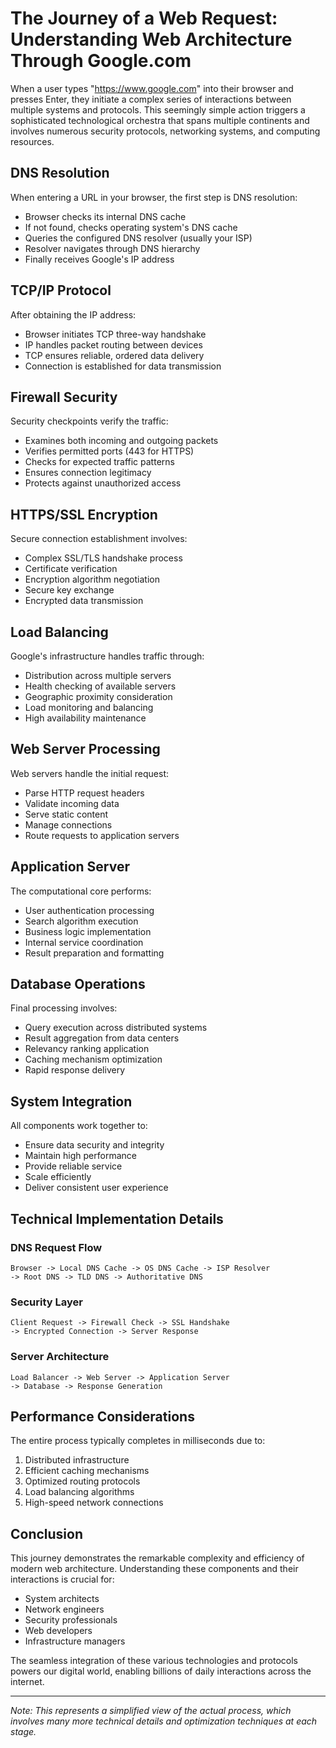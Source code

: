 # The Journey of a Web Request: Understanding Web Architecture Through Google.com

When a user types "https://www.google.com" into their browser and presses Enter, they initiate a complex series of interactions between multiple systems and protocols. This seemingly simple action triggers a sophisticated technological orchestra that spans multiple continents and involves numerous security protocols, networking systems, and computing resources.

## DNS Resolution
When entering a URL in your browser, the first step is DNS resolution:

- Browser checks its internal DNS cache
- If not found, checks operating system's DNS cache
- Queries the configured DNS resolver (usually your ISP)
- Resolver navigates through DNS hierarchy
- Finally receives Google's IP address

## TCP/IP Protocol
After obtaining the IP address:

- Browser initiates TCP three-way handshake
- IP handles packet routing between devices
- TCP ensures reliable, ordered data delivery
- Connection is established for data transmission

## Firewall Security
Security checkpoints verify the traffic:

- Examines both incoming and outgoing packets
- Verifies permitted ports (443 for HTTPS)
- Checks for expected traffic patterns
- Ensures connection legitimacy
- Protects against unauthorized access

## HTTPS/SSL Encryption
Secure connection establishment involves:

- Complex SSL/TLS handshake process
- Certificate verification
- Encryption algorithm negotiation
- Secure key exchange
- Encrypted data transmission

## Load Balancing
Google's infrastructure handles traffic through:

- Distribution across multiple servers
- Health checking of available servers
- Geographic proximity consideration
- Load monitoring and balancing
- High availability maintenance

## Web Server Processing
Web servers handle the initial request:

- Parse HTTP request headers
- Validate incoming data
- Serve static content
- Manage connections
- Route requests to application servers

## Application Server
The computational core performs:

- User authentication processing
- Search algorithm execution
- Business logic implementation
- Internal service coordination
- Result preparation and formatting

## Database Operations
Final processing involves:

- Query execution across distributed systems
- Result aggregation from data centers
- Relevancy ranking application
- Caching mechanism optimization
- Rapid response delivery

## System Integration
All components work together to:

- Ensure data security and integrity
- Maintain high performance
- Provide reliable service
- Scale efficiently
- Deliver consistent user experience

## Technical Implementation Details

### DNS Request Flow
```
Browser -> Local DNS Cache -> OS DNS Cache -> ISP Resolver
-> Root DNS -> TLD DNS -> Authoritative DNS
```

### Security Layer
```
Client Request -> Firewall Check -> SSL Handshake
-> Encrypted Connection -> Server Response
```

### Server Architecture
```
Load Balancer -> Web Server -> Application Server
-> Database -> Response Generation
```

## Performance Considerations

The entire process typically completes in milliseconds due to:

1. Distributed infrastructure
2. Efficient caching mechanisms
3. Optimized routing protocols
4. Load balancing algorithms
5. High-speed network connections

## Conclusion

This journey demonstrates the remarkable complexity and efficiency of modern web architecture. Understanding these components and their interactions is crucial for:

- System architects
- Network engineers
- Security professionals
- Web developers
- Infrastructure managers

The seamless integration of these various technologies and protocols powers our digital world, enabling billions of daily interactions across the internet.

---

*Note: This represents a simplified view of the actual process, which involves many more technical details and optimization techniques at each stage.*
